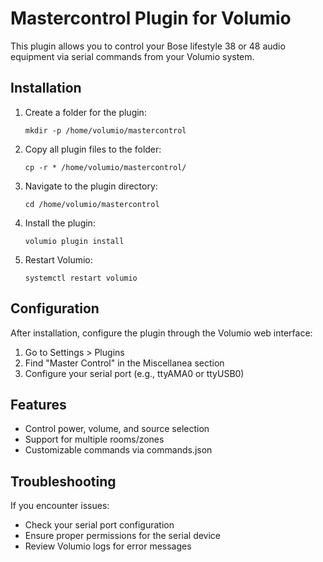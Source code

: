 # Mastercontrol Plugin for Volumio

This plugin allows you to control your Bose lifestyle 38 or 48 audio equipment via serial commands from your Volumio system.

## Installation

1. Create a folder for the plugin:
   ```
   mkdir -p /home/volumio/mastercontrol
   ```

2. Copy all plugin files to the folder:
   ```
   cp -r * /home/volumio/mastercontrol/
   ```

3. Navigate to the plugin directory:
   ```
   cd /home/volumio/mastercontrol
   ```

4. Install the plugin:
   ```
   volumio plugin install
   ```

5. Restart Volumio:
   ```
   systemctl restart volumio
   ```

## Configuration

After installation, configure the plugin through the Volumio web interface:
1. Go to Settings > Plugins
2. Find "Master Control" in the Miscellanea section
3. Configure your serial port (e.g., ttyAMA0 or ttyUSB0)

## Features

- Control power, volume, and source selection
- Support for multiple rooms/zones
- Customizable commands via commands.json

## Troubleshooting

If you encounter issues:
- Check your serial port configuration
- Ensure proper permissions for the serial device
- Review Volumio logs for error messages

